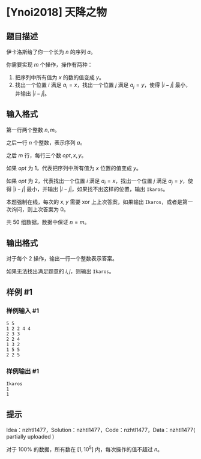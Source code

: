 # [Ynoi2018] 天降之物

## 题目描述

伊卡洛斯给了你一个长为 $n$ 的序列 $a$。

你需要实现 $m$ 个操作，操作有两种：

1. 把序列中所有值为 $x$ 的数的值变成 $y$。
2. 找出一个位置 $i$ 满足 $a_i=x$，找出一个位置 $j$ 满足 $a_j=y$，使得 $|i-j|$ 最小，并输出 $|i-j|$。

## 输入格式

第一行两个整数 $n,m$。

之后一行 $n$ 个整数，表示序列 $a$。

之后 $m$ 行，每行三个数 $opt,x,y$。

如果 $opt$ 为 $1$，代表把序列中所有值为 $x$ 位置的值变成 $y$。

如果 $opt$ 为 $2$，代表找出一个位置 $i$ 满足 $a_i=x$，找出一个位置 $j$ 满足 $a_j=y$，使得 $|i-j|$ 最小，并输出 $|i-j|$，如果找不出这样的位置，输出 `Ikaros`。

本题强制在线，每次的 $x,y$ 需要 xor 上上次答案，如果输出 `Ikaros`，或者是第一次询问，则上次答案为 $0$。

共 $50$ 组数据，数据中保证 $n=m$。

## 输出格式

对于每个 $2$ 操作，输出一行一个整数表示答案。

如果无法找出满足题意的 $i,j$，则输出 `Ikaros`。


## 样例 #1

### 样例输入 #1
```
5 5
1 2 2 4 4
2 3 3
2 2 4
1 3 2
1 5 5
2 2 5
```

### 样例输出 #1

```
Ikaros
1
1
```

## 提示

Idea：nzhtl1477，Solution：nzhtl1477，Code：nzhtl1477，Data：nzhtl1477( partially uploaded )

对于 $100\%$ 的数据，所有数在 $[1,10^5]$ 内，每次操作的值不超过 $n$。
